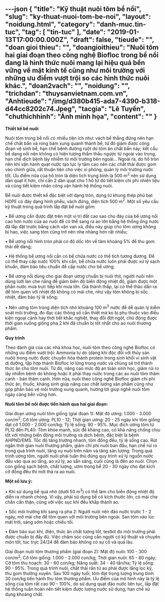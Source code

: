 ---json
{
    "title": "Kỹ thuật nuôi tôm bể nổi",
    "slug": "ky-thuat-nuoi-tom-be-noi",
    "layout": "noidung.html",
    "category": "danh-muc.tin-tuc",
    "tag": [
        "tin-tuc"
    ],
    "date": "2019-01-13T17:00:00.000Z",
    "draft": false,
    "tieude": "",
    "doan gioi thieu": "",
    "doangioithieu": "Nuôi tôm hai giai đoạn theo công nghệ Biofloc trong bể nổi đang là hình thức nuôi mang lại hiệu quả bền vững về mặt kinh tế cũng như môi trường với những ưu điểm vượt trội so các hình thức nuôi khác.",
    "doan2vach": "",
    "noidung": "",
    "trichdan": "thuysanvietnam.com.vn",
    "Anhtieude": "/img/d380b415-ada7-4390-b318-d44cc8202c74.Jpeg",
    "tacgia": "Lê Tuyến",
    "chuthichhinh": "Ảnh minh họa",
    "__content__": ""
}
---
<p><strong>Thiết kế bể nu&ocirc;i</strong></p>

<p>Nu&ocirc;i t&ocirc;m trong bể nổi c&oacute; nhiều tiện &iacute;ch như: v&aacute;ch bể thẳng đứng n&ecirc;n hạn chế chất bẩn v&agrave; rong b&aacute;m xung quanh th&agrave;nh bể, từ đ&oacute; giảm được c&ocirc;ng đoạn vệ sinh bể, hạn chế bệnh đường ruột do t&ocirc;m ăn chất bẩn n&agrave;y; kết cấu bể dạng nổi n&ecirc;n kh&ocirc;ng c&oacute; hiện tượng thẩm thấu ngược từ ngo&agrave;i v&agrave;o trong, hạn chế dịch bệnh l&acirc;y nhiễm từ m&ocirc;i trường b&ecirc;n ngo&agrave;i&hellip; Ngo&agrave;i ra, do hồ tr&ograve;n n&ecirc;n khi vận h&agrave;nh quạt nước tạo lực ly t&acirc;m cao n&ecirc;n c&aacute;c chất thải được gom v&agrave;o ch&iacute;nh giữa, rất thuận tiện cho việc xi ph&ocirc;ng, quản l&yacute; m&ocirc;i trường nước tốt. Ưu điểm nữa của hồ tr&ograve;n l&agrave; diện t&iacute;ch trung b&igrave;nh l&agrave; 500 m<sup>2</sup>&nbsp;n&ecirc;n sử dụng d&agrave;n quạt &iacute;t hơn, chỉ cần 2 d&agrave;n quạt cho 1 hồ từ đ&oacute; tiết kiệm chi ph&iacute; nhi&ecirc;n liệu v&agrave; cũng tiết kiệm nh&acirc;n c&ocirc;ng vận h&agrave;nh hệ thống nu&ocirc;i.</p>

<p>Bể nu&ocirc;i được thiết kế đặc biệt với dạng tr&ograve;n, dựng từ khung th&eacute;p phủ bạt HDPE c&oacute; đ&aacute;y dạng h&igrave;nh phễu, v&aacute;ch đứng, diện t&iacute;ch 500 m<sup>2</sup>. Một số y&ecirc;u cầu kỹ thuật trong qu&aacute; tr&igrave;nh lắp đặt bể nu&ocirc;i gồm:</p>

<p>&bull; Bể ương cần được đặt tr&ecirc;n một vị tr&iacute; đất cao sao cho đ&aacute;y của bể ương nổi cao hơn nước của ao nu&ocirc;i để c&oacute; thể sang ra ao lớn bằng hệ thống ống nước đ&atilde; lắp đặt trước bằng c&aacute;ch vặn van xả, điều n&agrave;y gi&uacute;p cho t&ocirc;m ương kh&ocirc;ng bị hao, việc sang t&ocirc;m cũng trở n&ecirc;n nhẹ nh&agrave;ng hơn rất nhiều;</p>

<p>&bull; Bể ương nổi h&igrave;nh tr&ograve;n phải c&oacute; độ dốc lớn về t&acirc;m khoảng 5% để thu gom thải dễ d&agrave;ng;</p>

<p>&bull; Hệ thống bể ương nổi cần c&oacute; bể chứa nước c&oacute; thể t&iacute;ch tương đương. Để c&oacute; thể thay cấp nước 100% khi cần, bể chứa nước lu&ocirc;n phải được xử l&yacute; sạch khuẩn, đảm bảo ti&ecirc;u chuẩn để cấp nước cho bể ương;</p>

<p>&bull; Bể ương nổi d&ugrave;ng cho giai đoạn ương chuẩn bị nu&ocirc;i thịt, người nu&ocirc;i n&ecirc;n d&ugrave;ng lưới lan che nắng để giảm bi&ecirc;n độ biến động nhiệt độ, giảm được một phần nước mưa trực tiếp khi mưa lớn. Gi&aacute; th&agrave;nh thấp, lại c&oacute; thể th&aacute;o dần ra để t&ocirc;m quen với nhiệt độ kh&ocirc;ng c&oacute; m&aacute;i che, như vậy t&ocirc;m kh&ocirc;ng bị sốc nhiệt, đảm bảo tỷ lệ sống;</p>

<p>&bull; N&ecirc;n ương t&ocirc;m trong diện t&iacute;ch nhỏ khoảng 100 m<sup>3</sup>&nbsp;nước để dễ quản l&yacute; kiểm so&aacute;t m&ocirc;i trường, đo đạc c&aacute;c th&ocirc;ng số cần thiết m&agrave; ko bị phụ thuộc v&agrave;o điều kiện ngoại cảnh hay thời tiết khắc nghiệt, thay đổi đột ngột, chủ động được thời gian xuống giống pha 2 khi đ&atilde; chuẩn bị tốt nhất cho ao nu&ocirc;i thương phẩm.</p>

<p><strong>Quy tr&igrave;nh</strong></p>

<p>Theo đ&aacute;nh gi&aacute; của c&aacute;c nh&agrave; khoa học, nu&ocirc;i t&ocirc;m theo c&ocirc;ng nghệ Biofloc c&oacute; những ưu điểm vượt trội: Ammonia tự do (dạng kh&iacute; độc đối với thủy sản nu&ocirc;i) trong nước được chuyển h&oacute;a th&agrave;nh protein trong sinh khối vi sinh vật dị dưỡng, tập hợp th&agrave;nh Biofloc lơ lửng trong nước v&agrave; ch&uacute;ng sẽ trở th&agrave;nh thức ăn cho t&ocirc;m nu&ocirc;i. Từ đ&oacute;, n&acirc;ng cao mức độ an to&agrave;n sinh học, giảm rủi ro l&acirc;y nhiễm bệnh do kh&ocirc;ng hoặc &iacute;t phải thay nước trong c&aacute;c ao nu&ocirc;i t&ocirc;m th&acirc;m canh - b&aacute;n th&acirc;m canh. Hơn nữa, nu&ocirc;i theo c&ocirc;ng nghệ Biofloc giảm chi ph&iacute; thức ăn, thuốc, kh&aacute;ng sinh gi&uacute;p n&acirc;ng cao chất lượng sản phẩm cũng như g&oacute;p phần bảo vệ m&ocirc;i trường xung quanh, hướng tới gi&uacute;p nghề nu&ocirc;i t&ocirc;m ng&agrave;y c&agrave;ng bền vững hơn.</p>

<p><strong>Nu&ocirc;i t&ocirc;m bể nổi được tiến h&agrave;nh qua hai giai đoạn:</strong></p>

<p>Giai đoạn ương nu&ocirc;i t&ocirc;m giống (giai đoạn 1): Mật độ ương: 1.000 - 3.000 con/m<sup>2</sup>; Cỡ t&ocirc;m ương: PL10 - 12; Thời gian ương: 20 - 25 ng&agrave;y khi t&ocirc;m giống đạt cỡ 1.000 - 2.000 con/kg; Tỷ lệ sống: 90 - 95%. Mục đ&iacute;ch ương t&ocirc;m từ PL12 đến PL40: T&ocirc;m khỏe mạnh, sức đề kh&aacute;ng cao, c&oacute; khả năng chống chịu tốt với những biến động m&ocirc;i trường v&agrave; dịch bệnh, đặc biệt l&agrave; bệnh AHPND/EMS. Tốc độ tăng trưởng nhanh, t&ocirc;m đồng đều, tỷ lệ sống cao. R&uacute;t ngắn thời gian nu&ocirc;i thương phẩm, giảm chi ph&iacute; nu&ocirc;i ban đầu, hạn chế rủi ro trong qu&aacute; tr&igrave;nh nu&ocirc;i, tăng vụ nu&ocirc;i tr&ecirc;n năm v&agrave; tăng sản lượng. Trong qu&aacute; tr&igrave;nh ương t&ocirc;m, người nu&ocirc;i phải tu&acirc;n thủ đ&uacute;ng quy tr&igrave;nh xử l&yacute; nguồn nước đầu v&agrave;o qua ao lắng, ao xử l&yacute;, ao sẵn s&agrave;ng, cuối c&ugrave;ng l&agrave; đến ao nu&ocirc;i. Chọn con giống sạch bệnh, chất lượng, ươm trong bể 20 - 30 ng&agrave;y cho đạt k&iacute;ch cỡ đồng đều th&igrave; mới thả ra ao nu&ocirc;i.</p>

<p><strong>Một số lưu &yacute;:</strong></p>

<p>&bull; Khi sử dụng bể qu&aacute; nhỏ (dưới 50 m<sup>3</sup>) c&oacute; thể l&agrave;m cho biến động nhiệt độ diễn ra nhanh ch&oacute;ng. V&igrave; vậy, phải sử dụng bể c&oacute; k&iacute;ch thước lớn, c&oacute; m&aacute;i che chắn cẩn thận, c&ugrave;ng với việc sục kh&iacute; đều khắp th&agrave;nh ao.</p>

<p>&bull; Sốc m&ocirc;i trường khi sang ra pha 2: Người nu&ocirc;i n&ecirc;n đảo nước trước 1 - 2 ng&agrave;y, mở m&aacute;i che để t&ocirc;m quen với m&ocirc;i trường b&ecirc;n ngo&agrave;i. San t&ocirc;m v&agrave;o l&uacute;c m&aacute;t trời, s&aacute;ng sớm hoặc chiều tối.</p>

<p>&bull; Đảm bảo sục kh&iacute;, điện, thức ăn chất lượng tốt, testkit đo m&ocirc;i trường phải được chuẩn bị đầy đủ. Việc chăm s&oacute;c cũng cần người c&oacute; kỹ thuật v&agrave; chuy&ecirc;n m&ocirc;n tốt, t&uacute;c trực 24/24 để đảm bảo kh&ocirc;ng c&oacute; sự cố v&agrave; qu&aacute; l&acirc;u.</p>

<p>Giai đoạn nu&ocirc;i t&ocirc;m thương phẩm (giai đoạn 2): Mật độ nu&ocirc;i: 100 - 300 con/m<sup>2</sup>; Cỡ t&ocirc;m giống: 1.000 - 2.000 con/kg; Thời gian nu&ocirc;i: 65 - 80 ng&agrave;y; Cỡ t&ocirc;m thu hoạch: 30 - 60 con/kg; Năng suất: 34 - 40 tấn/ha; Tỷ lệ sống: 90 - 95%. Trong qu&aacute; tr&igrave;nh nu&ocirc;i, chất thải rắn từ ao phải được lắng lọc kỹ, thu gom thường xuy&ecirc;n. Sau 100 ng&agrave;y tuổi, t&ocirc;m đạt trọng lượng trung b&igrave;nh 30 con/kg tiến h&agrave;nh thu t&ocirc;m thương phẩm. Ưu điểm của m&ocirc; h&igrave;nh n&agrave;y l&agrave; tỷ lệ sống của t&ocirc;m rất cao 90 - 100%, do sử dụng quạt đảo nước li&ecirc;n tục, lắp đặt hệ thống tuần ho&agrave;n n&ecirc;n tiết kiệm được lượng nước sử dụng, hạn chế sử dụng kho&aacute;ng chất.&nbsp;</p>
